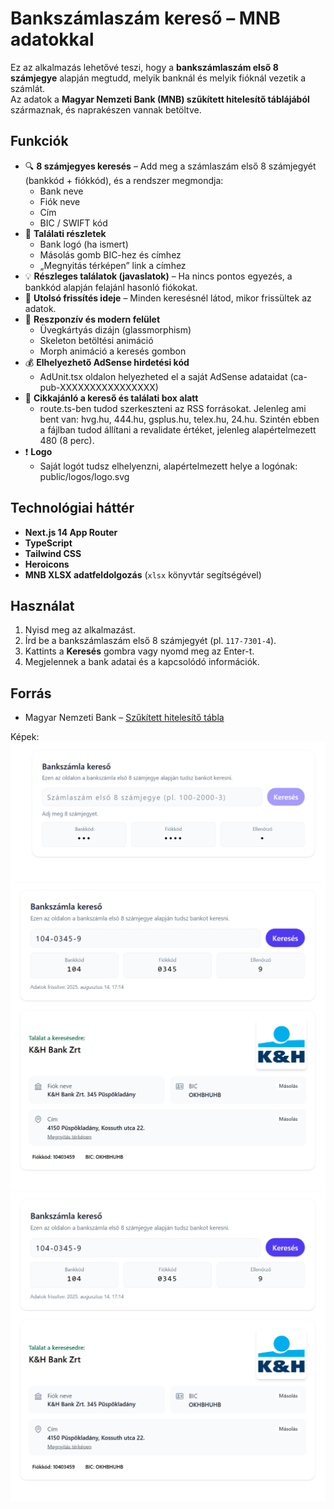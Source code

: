 # Bankszámlaszám kereső – MNB adatokkal

Ez az alkalmazás lehetővé teszi, hogy a **bankszámlaszám első 8 számjegye** alapján
megtudd, melyik banknál és melyik fióknál vezetik a számlát.  
Az adatok a **Magyar Nemzeti Bank (MNB) szűkített hitelesítő táblájából** származnak, és
naprakészen vannak betöltve.

## Funkciók

- 🔍 **8 számjegyes keresés** – Add meg a számlaszám első 8 számjegyét (bankkód + fiókkód), és a rendszer megmondja:
  - Bank neve
  - Fiók neve
  - Cím
  - BIC / SWIFT kód
- 📌 **Találati részletek**
  - Bank logó (ha ismert)
  - Másolás gomb BIC-hez és címhez
  - „Megnyitás térképen” link a címhez
- 💡 **Részleges találatok (javaslatok)** – Ha nincs pontos egyezés, a bankkód alapján felajánl hasonló fiókokat.
- 📆 **Utolsó frissítés ideje** – Minden keresésnél látod, mikor frissültek az adatok.
- 📱 **Reszponzív és modern felület**
  - Üvegkártyás dizájn (glassmorphism)
  - Skeleton betöltési animáció
  - Morph animáció a keresés gombon
- 💰 **Elhelyezhető AdSense hirdetési kód**
  - AdUnit.tsx oldalon helyezheted el a saját AdSense adataidat (ca-pub-XXXXXXXXXXXXXXXX)
- 📰 **Cikkajánló a kereső és találati box alatt**
  - route.ts-ben tudod szerkeszteni az RSS forrásokat. Jelenleg ami bent van: hvg.hu, 444.hu, gsplus.hu, telex.hu, 24.hu. Szintén ebben a fájlban tudod állítani a revalidate értéket, jelenleg alapértelmezett 480 (8 perc).
- ❗ **Logo**
  - Saját logót tudsz elhelyenzni, alapértelmezett helye a logónak: public/logos/logo.svg

## Technológiai háttér

- **Next.js 14 App Router**
- **TypeScript**
- **Tailwind CSS**
- **Heroicons**
- **MNB XLSX adatfeldolgozás** (`xlsx` könyvtár segítségével)

## Használat

1. Nyisd meg az alkalmazást.
2. Írd be a bankszámlaszám első 8 számjegyét (pl. `117-7301-4`).
3. Kattints a **Keresés** gombra vagy nyomd meg az Enter-t.
4. Megjelennek a bank adatai és a kapcsolódó információk.

## Forrás

- Magyar Nemzeti Bank – [Szűkített hitelesítő tábla](https://www.mnb.hu/penzforgalom/a-hazai-penzforgalmi-infrastruktura/hitelesito-tabla)

Képek:
![Bankszámlaszám kereső – főoldal](https://github.com/n0rvyll/bankszamla-kereso/blob/main/readme/01.jpeg)
![Bankszámlaszám kereső találati oldala](https://github.com/n0rvyll/bankszamla-kereso/blob/main/readme/02.jpeg)
![Bankszámlaszám kereső cikkajánlóval](https://github.com/n0rvyll/bankszamla-kereso/blob/main/readme/02.jpeg)
